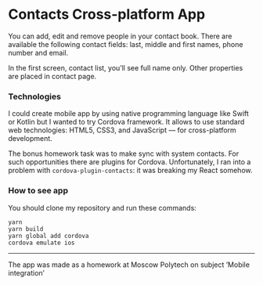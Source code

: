 # Contacts Cross-platform App

You can add, edit and remove people in your contact book. There are available the following contact fields: last, middle and first names, phone number and email.

In the first screen, contact list, you’ll see full name only. Other properties are placed in contact page.


### Technologies

I could create mobile app by using native programming language like Swift or Kotlin but I wanted to try Cordova framework. It allows to use standard web technologies: HTML5, CSS3, and JavaScript — for cross-platform development.

The bonus homework task was to make sync with system contacts. For such opportunities there are plugins for Cordova. Unfortunately, I ran into a problem with `cordova-plugin-contacts`: it was breaking my React somehow.


### How to see app

You should clone my repository and run these commands:
```
yarn
yarn build
yarn global add cordova
cordova emulate ios
```

---

The app was made as a homework at Moscow Polytech on subject ’Mobile integration’
